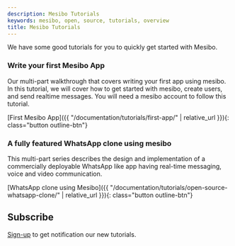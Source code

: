 ```yaml
---
description: Mesibo Tutorials
keywords: mesibo, open, source, tutorials, overview
title: Mesibo Tutorials
---
```


We have some good tutorials for you to quickly get started with Mesibo. 

### Write your first Mesibo App

Our multi-part walkthrough that covers writing your first app 
using mesibo. In this tutorial, we will cover how to get started with mesibo, 
create users, and send realtime messages. You will need a mesibo account to follow this
tutorial. 

[First Mesibo App]({{ "/documentation/tutorials/first-app/" | relative_url }}){: class="button outline-btn"}

### A fully featured WhatsApp clone using mesibo

This multi-part series describes the design and implementation of a commercially 
deployable WhatsApp like app having real-time messaging, voice and video communication. 

[WhatsApp clone using Mesibo]({{ "/documentation/tutorials/open-source-whatsapp-clone/" | relative_url }}){: class="button outline-btn"}


## Subscribe
[Sign-up](https://mesibo.com/console/#/register) to get notification our  new tutorials. 
